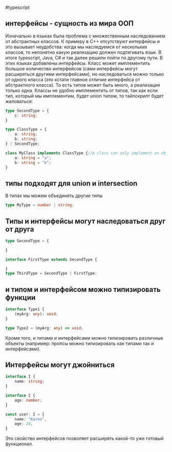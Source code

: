 #typescript 
## интерфейсы - сущность из мира ООП
Изначально в языках была проблема с множественным наследованием от абстрактных классов. К примеру в C++ отсутствуют интерфейсы и это вызывает неудобства: когда мы наследуемся от нескольких классов, то непонятно какую реализацию должен подтягивать язык. В итоге typescript, Java, C# и так далее решили пойти по другому пути. В этих языках добавлены интерфейсы. Класс может имплементить большое количество интерфейсов (сами интерфейсы могут расширяться другими интерфейсами), но наследоваться можно только от одного класса (это кстати главное отличие интерфейса от абстрактного класса). То есть типов может быть много, а реализация только одна.
Классы не удобно имплементить от типов, так как если тип, который мы имплементим, будет union типом, то тайпскрипт будет жаловаться:

```typescript
type SecondType = {
	c: string;
}

type ClassType = {
	a: string;
	b: string;
} | SecondType;

class MyClass implements ClassType {//A class can only implement an object type or intersection of object types with statically known members
	a: string = "a";
	b: string = "b";
}
```
## типы подходят для union и intersection
В типах мы можем объединять другие типы
```typescript
type MyType = number | string;
```

## Типы и интерфейcы могут наследоваться друг от друга
```ts
type SecondType = {

}

interface FirstType extends SecondType {

}
type ThirdType = SecondType | FirstType;
```

## и типом и интерфейсом можно типизировать функции
```ts
interface Type1 {
	(myArg: any): void;
}

type Type2 = (myArg: any) => void;
```

Кроме того, и типами и интерфейсами можно типизировать различные объекты (например: пропсы можно типизировать как типами так и интерфейсами).

## Интерфейсы могут джойниться
```ts
interface I {
	name: string;
}

interface I {
	age: number;
}

const user: I = {
	name: "Karen",
	age: 24,
}
```
Это свойство интерфейсов позволяет расширять какой-то уже готовый функционал.